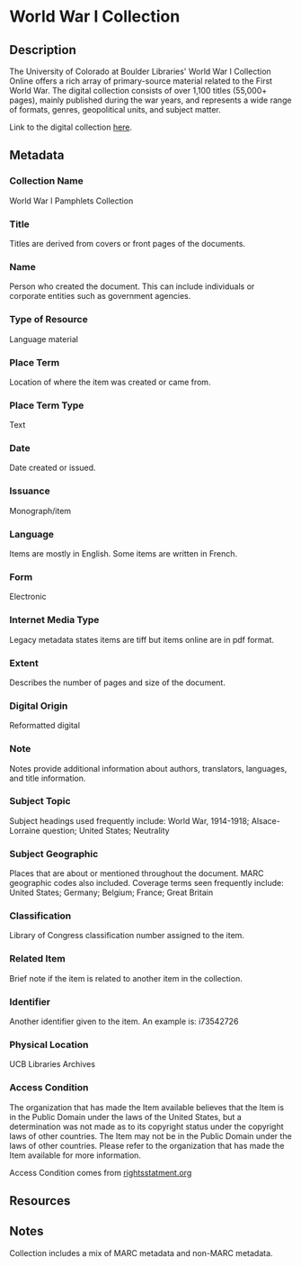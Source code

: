 # World War I Collection
## Description
The University of Colorado at Boulder Libraries' World War I Collection Online offers a rich array of primary-source material related to the First World War. The digital collection consists of over 1,100 titles (55,000+ pages), mainly published during the war years, and represents a wide range of formats, genres, geopolitical units, and subject matter. 

Link to the digital collection [here](https://doi.org/10.25810/4m7s-s286).
## Metadata
### Collection Name
World War I Pamphlets Collection
### Title
Titles are derived from covers or front pages of the documents.
### Name
Person who created the document. This can include individuals or corporate entities such as government agencies.
### Type of Resource
Language material
### Place Term
Location of where the item was created or came from.
### Place Term Type
Text
### Date
Date created or issued.
### Issuance
Monograph/item
### Language
Items are mostly in English. Some items are written in French.
### Form
Electronic
### Internet Media Type
Legacy metadata states items are tiff but items online are in pdf format.
### Extent
Describes the number of pages and size of the document.
### Digital Origin
Reformatted digital
### Note
Notes provide additional information about authors, translators, languages, and title information.
### Subject Topic
Subject headings used frequently include: World War, 1914-1918; Alsace-Lorraine question; United States; Neutrality
### Subject Geographic
Places that are about or mentioned throughout the document. MARC geographic codes also included. Coverage terms seen frequently include: United States; Germany; Belgium; France; Great Britain
### Classification
Library of Congress classification number assigned to the item.
### Related Item
Brief note if the item is related to another item in the collection.
### Identifier
Another identifier given to the item. An example is: i73542726
### Physical Location
UCB Libraries Archives
### Access Condition
The organization that has made the Item available believes that the Item is in the Public Domain under the laws of the United States, but a determination was not made as to its copyright status under the copyright laws of other countries. The Item may not be in the Public Domain under the laws of other countries. Please refer to the organization that has made the Item available for more information.

Access Condition comes from [rightsstatment.org](https://rightsstatements.org/page/NoC-US/1.0/?language=en)
## Resources
## Notes
Collection includes a mix of MARC metadata and non-MARC metadata.
